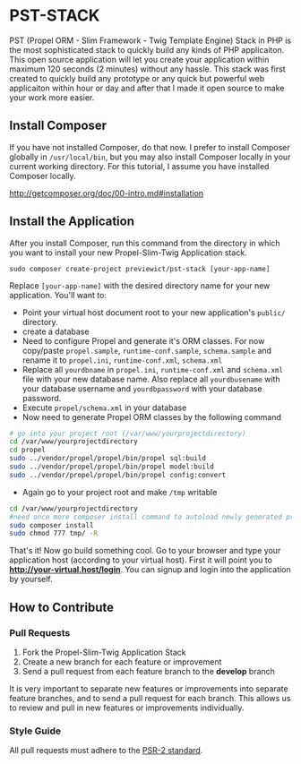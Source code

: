 # PST-STACK

PST (Propel ORM - Slim Framework - Twig Template Engine) Stack in PHP is the most sophisticated stack to quickly build any kinds of PHP applicaiton. This open source application will let you create your application within maximum 120 seconds (2 minutes) without any hassle.
This stack was first created to quickly build any prototype or any quick but powerful web applicaiton within hour or day and after that I made it open source to make your work more easier.


## Install Composer

If you have not installed Composer, do that now. I prefer to install Composer globally in `/usr/local/bin`, but you may also install Composer locally in your current working directory. For this tutorial, I assume you have installed Composer locally.

<http://getcomposer.org/doc/00-intro.md#installation>

## Install the Application

After you install Composer, run this command from the directory in which you want to install your new Propel-Slim-Twig Application stack.

    sudo composer create-project previewict/pst-stack [your-app-name]

Replace <code>[your-app-name]</code> with the desired directory name for your new application. You'll want to:
* Point your virtual host document root to your new application's `public/` directory.
* create a database
* Need to configure Propel and generate it's ORM classes. For now copy/paste `propel.sample`, `runtime-conf.sample`, `schema.sample` and rename it to `propel.ini`, `runtime-conf.xml`, `schema.xml`
* Replace all `yourdbname` in `propel.ini`, `runtime-conf.xml` and `schema.xml` file with your new database name. Also replace all `yourdbusename` with your database username and `yourdbpassword` with your database password.
* Execute `propel/schema.xml` in your database
* Now need to generate Propel ORM classes by the following command
```bash
# go into your project root (/var/www/yourprojectdirectory)
cd /var/www/yourprojectdirectory
cd propel
sudo ../vendor/propel/propel/bin/propel sql:build
sudo ../vendor/propel/propel/bin/propel model:build
sudo ../vendor/propel/propel/bin/propel config:convert
```
* Again go to your project root and make `/tmp` writable
```bash
cd /var/www/yourprojectdirectory
#need once more composer install command to autoload newly generated propel classmap
sudo composer install
sudo chmod 777 tmp/ -R
```

That's it! Now go build something cool. Go to your browser and type your application host (according to your virtual host). First it will point you to **http://your-virtual.host/login**. You can signup and login into the application by yourself.

## How to Contribute

### Pull Requests

1. Fork the Propel-Slim-Twig Application Stack
2. Create a new branch for each feature or improvement
3. Send a pull request from each feature branch to the **develop** branch

It is very important to separate new features or improvements into separate feature branches, and to send a
pull request for each branch. This allows us to review and pull in new features or improvements individually.

### Style Guide

All pull requests must adhere to the [PSR-2 standard](https://github.com/php-fig/fig-standards/blob/master/accepted/PSR-2-coding-style-guide.md).

